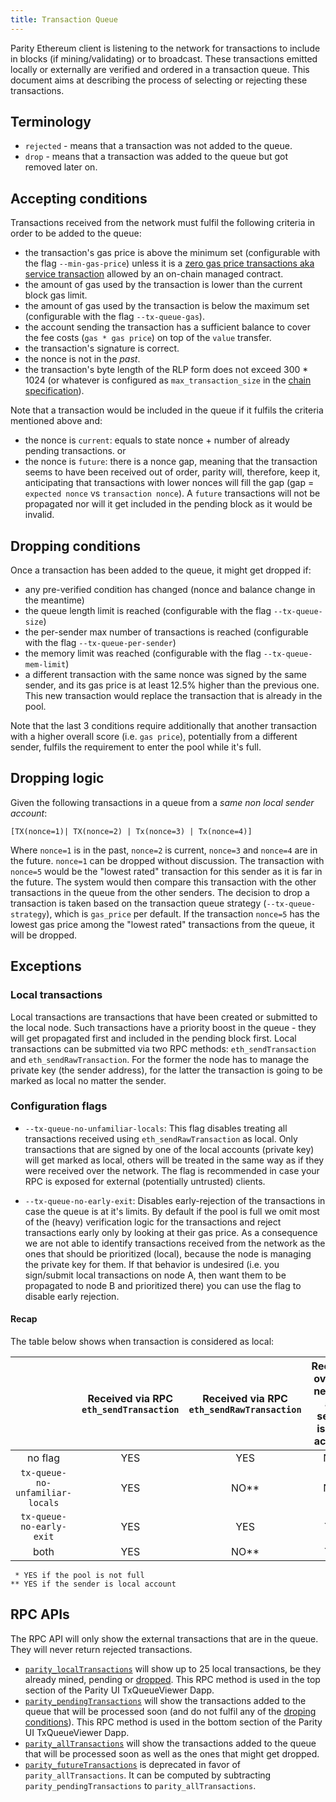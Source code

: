 ```yaml
---
title: Transaction Queue
---
```


Parity Ethereum client is listening to the network for transactions to include in blocks (if mining/validating) or to broadcast. These transactions emitted locally or externally are verified and ordered in a transaction queue. This document aims at describing the process of selecting or rejecting these transactions.

## Terminology
- `rejected` - means that a transaction was not added to the queue.
- `drop` - means that a transaction was added to the queue but got removed later on.

## Accepting conditions

Transactions received from the network must fulfil the following criteria in order to be added to the queue:
- the transaction's gas price is above the minimum set (configurable with the flag `--min-gas-price`) unless it is a [zero gas price transactions aka service transaction](Permissioning#gas-price) allowed by an on-chain managed contract.
- the amount of gas used by the transaction is lower than the current block gas limit.
- the amount of gas used by the transaction is below the maximum set (configurable with the flag `--tx-queue-gas`).
- the account sending the transaction has a sufficient balance to cover the fee costs (`gas * gas price`) on top of the `value` transfer.
- the transaction's signature is correct.
- the nonce is not in the *past*.
- the transaction's byte length of the RLP form does not exceed 300 * 1024 (or whatever is configured as `max_transaction_size` in the [chain specification](Chain-specification)).

Note that a transaction would be included in the queue if it fulfils the criteria mentioned above and:
- the nonce is `current`: equals to state nonce + number of already pending transactions.
or
- the nonce is `future`: there is a nonce gap, meaning that the transaction seems to have been received out of order, parity will, therefore, keep it, anticipating that transactions with lower nonces will fill the gap (gap = `expected nonce` vs `transaction nonce`). A `future` transactions will not be propagated nor will it get included in the pending block as it would be invalid.

## Dropping conditions
Once a transaction has been added to the queue, it might get dropped if:
- any pre-verified condition has changed (nonce and balance change in the meantime)
- the queue length limit is reached (configurable with the flag `--tx-queue-size`)
- the per-sender max number of transactions is reached (configurable with the flag `--tx-queue-per-sender`)
- the memory limit was reached (configurable with the flag `--tx-queue-mem-limit`)
- a different transaction with the same nonce was signed by the same sender, and its gas price is at least 12.5% higher than the previous one. This new transaction would replace the transaction that is already in the pool.

Note that the last 3 conditions require additionally that another transaction with a higher overall score (i.e. `gas price`), potentially from a different sender, fulfils the requirement to enter the pool while it's full.

## Dropping logic
Given the following transactions in a queue from a *same non local sender account*:

`[TX(nonce=1)| TX(nonce=2) | Tx(nonce=3) | Tx(nonce=4)]`

Where `nonce=1` is in the past, `nonce=2` is current, `nonce=3` and `nonce=4` are in the future.
`nonce=1` can be dropped without discussion. The transaction with `nonce=5` would be the "lowest rated" transaction for this sender as it is far in the future. The system would then compare this transaction with the other transactions in the queue from the other senders. The decision to drop a transaction is taken based on the transaction queue strategy (`--tx-queue-strategy`), which is  `gas_price` per default. If the transaction `nonce=5` has the lowest gas price among the "lowest rated" transactions from the queue, it will be dropped.

## Exceptions

### Local transactions
Local transactions are transactions that have been created or submitted to the local node. Such transactions have a priority boost in the queue - they will get propagated first and included in the pending block first.
Local transactions can be submitted via two RPC methods: `eth_sendTransaction` and `eth_sendRawTransaction`. For the former the node has to manage the private key (the sender address), for the latter the transaction is going to be marked as local no matter the sender.

### Configuration flags
- `--tx-queue-no-unfamiliar-locals`: This flag disables treating all transactions received using `eth_sendRawTransaction` as local. Only transactions that are signed by one of the local accounts (private key) will get marked as local, others will be treated in the same way as if they were received over the network.
The flag is recommended in case your RPC is exposed for external (potentially untrusted) clients.

- `--tx-queue-no-early-exit`: Disables early-rejection of the transactions in case the queue is at it's limits. By default if the pool is full we omit most of the (heavy) verification logic for the transactions and reject transactions early only by looking at their gas price. As a consequence we are not able to identify transactions received from the network as the ones that should be prioritized (local), because the node is managing the private key for them. If that behavior is undesired (i.e. you sign/submit local transactions on node A, then want them to be propagated to node B and prioritized there) you can use the flag to disable early rejection.

#### Recap
The table below shows when transaction is considered as local:

|                                 	|  Received via RPC `eth_sendTransaction`  	|  Received via RPC `eth_sendRawTransaction` 	|   Received over the network   and sender is local account  	|
|:-------------------------------:	|:----------------------------------------:	|:------------------------------------------:	|:----------------------------------------------------------:	|
| no flag                         	|                    YES                   	|                     YES                    	|                             NO*                            	|
| `tx-queue-no-unfamiliar-locals` 	|                    YES                   	|                    NO**                    	|                             NO*                            	|
| `tx-queue-no-early-exit`        	|                    YES                   	|                     YES                    	|                             YES                            	|
| both                            	|                    YES                   	|                    NO**                    	|                             YES                            	|

```
 * YES if the pool is not full
** YES if the sender is local account
```

## RPC APIs

The RPC API will only show the external transactions that are in the queue. They will never return rejected transactions. 
- [`parity_localTransactions`](JSONRPC-parity-module#parity_localtransactions) will show up to 25 local transactions, be they already mined, pending or [dropped](#dropping-conditions). This RPC method is used in the top section of the Parity UI TxQueueViewer Dapp.
- [`parity_pendingTransactions`](JSONRPC-parity-module#parity_pendingtransactions) will show the transactions added to the queue that will be processed soon (and do not fulfil any of the [droping conditions](#dropping-conditions)). This RPC method is used in the bottom section of the Parity UI TxQueueViewer Dapp.
- [`parity_allTransactions`](/JSONRPC-parity-module#parity_alltransactions) will show the transactions added to the queue that will be processed soon as well as the ones that might get dropped.
- [`parity_futureTransactions`](JSONRPC-parity-module#parity_futuretransactions) is deprecated in favor of `parity_allTransactions`. It can be computed by subtracting `parity_pendingTransactions` to `parity_allTransactions`.
